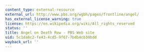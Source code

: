 ```yaml
---
content_type: external-resource
external_url: http://www.pbs.org/wgbh/pages/frontline/angel/
has_external_license_warning: true
license: https://en.wikipedia.org/wiki/All_rights_reserved
status: ''
title: Angel on Death Row - PBS Web site
uid: 5c1da8c2-fe43-4cd5-9f67-7bdb4cb30bdd
wayback_url: ''
---
```


